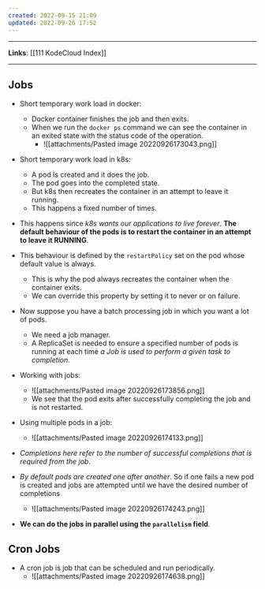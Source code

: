 ```yaml
---
created: 2022-09-15 21:09
updated: 2022-09-26 17:52
---
```

---
**Links**: [[111 KodeCloud Index]]

---
## Jobs
- Short temporary work load in docker:
	- Docker container finishes the job and then exits.
	- When we run the `docker ps` command we can see the container in an exited state with the status code of the operation.
		- ![[attachments/Pasted image 20220926173043.png]]

- Short temporary work load in k8s:
	- A pod is created and it does the job. 
	- The pod goes into the completed state. 
	- But k8s then recreates the container in an attempt to leave it running.
	- This happens a fixed number of times.
	
- This happens since *k8s wants our applications to live forever*. **The default behaviour of the pods is to restart the container in an attempt to leave it RUNNING**.
- This behaviour is defined by the `restartPolicy` set on the pod whose default value is always.
	- This is why the pod always recreates the container when the container exits.
	- We can override this property by setting it to never or on failure.

- Now suppose you have a batch processing job in which you want a lot of pods.
	- We need a job manager.
	- A ReplicaSet is needed to ensure a specified number of pods is running at each time *a Job is used to perform a given task to completion*. 

- Working with jobs:
	- ![[attachments/Pasted image 20220926173856.png]]
	- We see that the pod exits after successfully completing the job and is not restarted.
- Using multiple pods in a job:
	- ![[attachments/Pasted image 20220926174133.png]]
- *Completions here refer to the number of successful completions that is required from the job*.
- *By default pods are created one after another*. So if one fails a new pod is created and jobs are attempted until we have the desired number of completions
	- ![[attachments/Pasted image 20220926174243.png]]
- **We can do the jobs in parallel using the `parallelism` field**.

## Cron Jobs
- A cron job is job that can be scheduled and run periodically.
	- ![[attachments/Pasted image 20220926174638.png]]